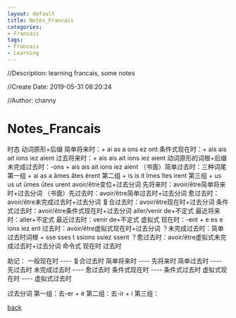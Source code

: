 ```yaml
---
layout: default
title: Notes_Francais
categories:
- Francais
tags: 
- Francais
- Learning
---
```

//Description: learning francais, some notes

//Create Date: 2019-05-31 08:20:24

//Author: channy

# Notes_Francais
时态
动词原形+后缀
简单将来时：+ ai as a ons ez ont
条件式现在时：+ ais ais ait ions iez aient
过去将来时：+ ais ais ait ions iez aient
动词原形的词根+后缀
未完成过去时：-ons + ais ais ait ions iez aient
（书面）简单过去时：三种词尾
                        第一组 + ai as a âmes âtes èrent
                        第二组 + is is it îmes îtes irent
                        第三组 + us us ut ûmes ûtes urent
avoir/être变位+过去分词
先将来时：avoir/être简单将来时+过去分词
（书面）先过去时：avoir/être简单过去时+过去分词
愈过去时：avoir/être未完成过去时+过去分词
复合过去时：avoir/être现在时+过去分词
条件式过去时：avoir/être条件式现在时+过去分词
aller/venir de+不定式
最近将来时：aller+不定式
最近过去时：venir de+不定式
虚拟式
现在时：-ent + e es e ions iez ent
过去时：avoir/être虚拟式现在时+过去分词
？未完成过去时：简单过去时词根 + sse sses t ssions ssiez ssent
？愈过去时：avoir/être虚拟式未完成过去时+过去分词
命令式
现在时
过去时

助记：
一般现在时        ----    复合过去时
简单将来时        ----    先将来时
简单过去时        ----    先过去时
未完成过去时    ----    愈过去时
条件式现在时    ----    条件式过去时
虚拟式现在时    ----    虚拟式过去时

过去分词
       第一组：去-er + é
       第二组：去-ir + i
       第三组：



[back](./)

